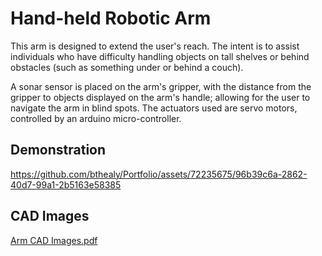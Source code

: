 # Hand-held Robotic Arm
This arm is designed to extend the user's reach. The intent is to assist individuals who have difficulty handling objects on tall shelves or behind obstacles (such as something under or behind a couch). 

A sonar sensor is placed on the arm's gripper, with the distance from the gripper to objects displayed on the arm's handle; allowing for the user to navigate the arm in blind spots. The actuators used are servo motors, controlled by an arduino micro-controller.

## Demonstration
https://github.com/bthealy/Portfolio/assets/72235675/96b39c6a-2862-40d7-99a1-2b5163e58385

## CAD Images
[Arm CAD Images.pdf](https://github.com/bthealy/Portfolio/files/12138524/Arm.CAD.Images.pdf)
